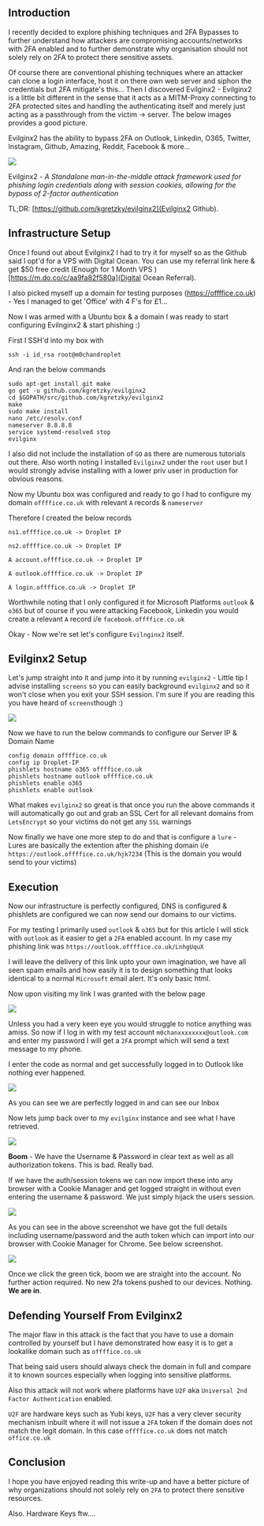 

## [](#header-2)Introduction

I recently decided to explore phishing techniques and 2FA Bypasses to further understand how attackers are compromising accounts/networks with 2FA enabled and to further demonstrate why organisation should not solely rely on 2FA to protect there sensitive assets. 

Of course there are conventional phishing techniques where an attacker can clone a login interface, host it on there own web server and siphon the credentials but 2FA mitigate's this... Then I discovered Evilginx2 - Evilginx2 is a little bit different in the sense that it acts as a MITM-Proxy connecting to 2FA protected sites and handling the authenticating itself and merely just acting as a passthrough from the victim -> server. The below images provides a good picture.

Evilginx2 has the ability to bypass 2FA on Outlook, Linkedin, O365, Twitter, Instagram, Github, Amazing, Reddit, Facebook & more...

![](https://breakdev.org/content/images/2018/07/evilginx2_diagram.png)



Evilginx2 - _A Standalone man-in-the-middle attack framework used for phishing login credentials along with session cookies, allowing for the bypass of 2-factor authentication_

TL;DR: [https://github.com/kgretzky/evilginx2](Evilginx2 Github).



## [](#header-2)Infrastructure Setup

Once I found out about Evilginx2 I had to try it for myself so as the Github said I opt'd for a VPS with Digital Ocean. You can use my referral link here & get $50 free credit (Enough for 1 Month VPS )[https://m.do.co/c/aa9fa82f580a](Digital Ocean Referral).



I also picked myself up a domain for testing purposes (https://offffice.co.uk) - Yes I managed to get 'Office' with 4 F's for £1... 



Now I was armed with a Ubuntu box & a domain I was ready to start configuring Evilnginx2 & start phishing :) 



First I SSH'd into my box with 

```
ssh -i id_rsa root@m0chandroplet
```

And ran the below commands

```
sudo apt-get install git make
go get -u github.com/kgretzky/evilginx2
cd $GOPATH/src/github.com/kgretzky/evilginx2
make
sudo make install
nano /etc/resolv.conf
nameserver 8.8.8.8
service systemd-resolved stop
evilginx
```



I also did not include the installation of `GO` as there are numerous tutorials out there. Also worth noting I installed `Evilginx2` under the `root` user but I would strongly advise installing with a lower priv user in production for obvious reasons.



Now my Ubuntu box was configured and ready to go I had to configure my domain `offffice.co.uk` with relevant `A` records & `nameserver`

Therefore I created the below records

`ns1.offffice.co.uk -> Droplet IP`

`ns2.offffice.co.uk -> Droplet IP`

`A account.offffice.co.uk -> Droplet IP`

`A outlook.offffice.co.uk -> Droplet IP`

`A login.offffice.co.uk -> Droplet IP`

Worthwhile noting that I only configured it for Microsoft Platforms `outlook` & `o365` but of course if you were attacking Facebook, Linkedin you would create a relevant `A` record i/e `facebook.offffice.co.uk` 

Okay - Now we're set let's configure `Evilnginx2` itself.



## [](#header-2)Evilginx2 Setup

Let's jump straight into it and jump into it by running `evilginx2` - Little tip I advise installing `screens` so you can easily background `evilginx2` and so it won't close when you exit your SSH session. I'm sure if you are reading this you have heard of `screens`though :)



![](https://i.imgur.com/WtRxfT5.png)



Now we have to run the below commands to configure our Server IP & Domain Name

```
config domain offffice.co.uk
config ip Droplet-IP
phishlets hostname o365 offffice.co.uk
phishlets hostname outlook offffice.co.uk
phishlets enable o365
phishlets enable outlook
```



What makes `evilginx2` so great is that once you run the above commands it will automatically go out and grab an SSL Cert for all relevant domains from `LetsEncrypt` so your victims do not get any `SSL` warnings



Now finally we have one more step to do and that is configure a `lure` - Lures are basically the extention after the phishing domain i/e `https://outlook.offffice.co.uk/hjk7234` (This is the domain you would send to your victims)

 

## [](#header-2)Execution

Now our infrastructure is perfectly configured, DNS is configured & phishlets are configured we can now send our domains to our victims. 

For my testing I primarily used `outlook` & `o365` but for this article I will stick with `outlook` as it easier to get a `2FA` enabled account. In my case my phishing link was `https://outlook.offffice.co.uk/LnhgUquX`



I will leave the delivery of this link upto your own imagination, we have all seen spam emails and how easily it is to design something that looks identical to a normal `Microsoft` email alert. It's only basic html. 



Now upon visiting my link I was granted with the below page



![](https://i.imgur.com/LOv53fN.jpg)



Unless you had a very keen eye you would struggle to notice anything was amiss. So now if I log in with my test account `m0chanxxxxxxxx@outlook.com` and enter my password I will get a `2FA` prompt which will send a text message to my phone. 

I enter the code as normal and get successfully logged in to Outlook like nothing ever happened. 

![](https://i.imgur.com/96vtqu7.png)



As you can see we are perfectly logged in and can see our Inbox



Now lets jump back over to my `evilginx` instance and see what I have retrieved. 

![](https://i.imgur.com/CnSb5QS.png)

**Boom** - We have the Username & Password in clear text as well as all authorization tokens. This is bad. Really bad. 

If we have the auth/session tokens we can now import these into any browser with a Cookie Manager and get logged straight in without even entering the username & password. We just simply hijack the users session.





![](https://i.imgur.com/UVFehzh.png)



As you can see in the above screenshot we have got the full details including username/password and the auth token which can import into our browser with Cookie Manager for Chrome. See below screenshot.

![](https://i.imgur.com/8LoGTjg.png)



Once we click the green tick, boom we are straight into the account. No further action required. No new 2fa tokens pushed to our devices. Nothing. **We are in**.



## [](#header-2)Defending Yourself From Evilginx2

The major flaw in this attack is the fact that you have to use a domain controlled by yourself but I have demonstrated how easy it is to get a lookalike domain such as `offffice.co.uk` 

That being said users should always check the domain in full and compare it to known sources especially when logging into sensitive platforms.

Also this attack will not work where platforms have `U2F` aka `Universal 2nd Factor Authentication` enabled. 

`U2F` are hardware keys such as Yubi keys, `U2F` has a very clever security mechanism inbuilt where it will not issue a `2FA` token if the domain does not match the legit domain. In this case `offffice.co.uk` does not match `office.co.uk`



## [](#header-2)Conclusion



I hope you have enjoyed reading this write-up and have a better picture of why organizations should not solely rely on `2FA` to protect there sensitive resources. 

Also. Hardware Keys ftw.... 

